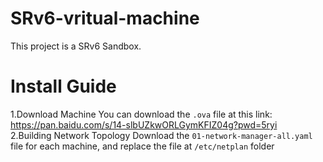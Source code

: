 # SRv6-vritual-machine
This project is a SRv6 Sandbox.
# Install Guide
1.Download Machine
You can download the `.ova` file at this link: https://pan.baidu.com/s/14-slbUZkwORLGymKFIZ04g?pwd=5ryi  
2.Building Network Topology
Download the `01-network-manager-all.yaml` file for each machine, and replace the file at `/etc/netplan` folder



